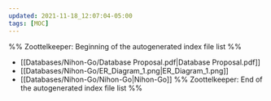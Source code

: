 ```yaml
---
updated: 2021-11-18_12:07:04-05:00
tags: [MOC]
---
```

%% Zoottelkeeper: Beginning of the autogenerated index file list  %%
-  [[Databases/Nihon-Go/Database Proposal.pdf|Database Proposal.pdf]]
-  [[Databases/Nihon-Go/ER_Diagram_1.png|ER_Diagram_1.png]]
-  [[Databases/Nihon-Go/Nihon-Go|Nihon-Go]]
%% Zoottelkeeper: End of the autogenerated index file list  %%
